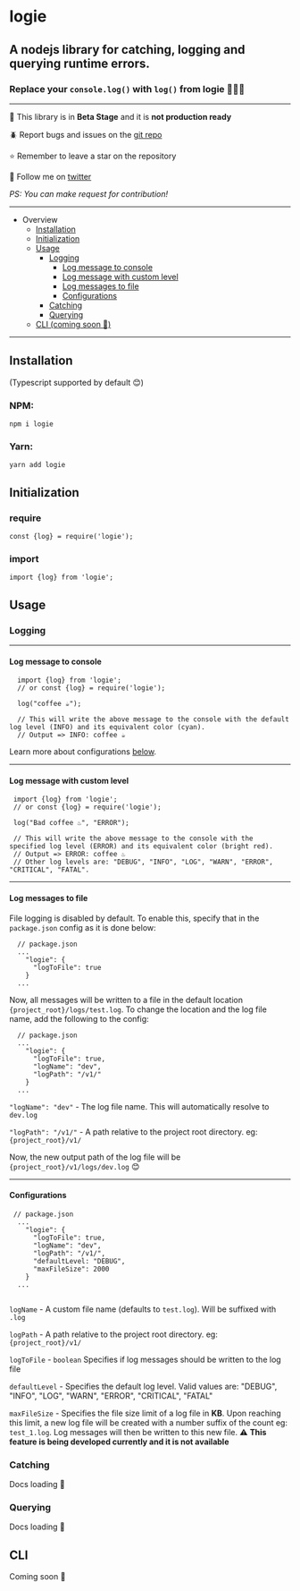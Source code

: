 # logie
## A nodejs library for catching, logging and querying runtime errors.

### Replace your `console.log()` with `log()` from logie 🚀🚀🚀

-------------

🧪 This library is in **Beta Stage** and it is **not production ready**

🪲 Report bugs and issues on the [git repo](https://github.com/jerryOluranti/logie/issues)

⭐ Remember to leave a star on the repository

💞 Follow me on [twitter](https://twitter.com/_oluranti)

_PS: You can make request for contribution!_

----------------
- Overview
  - [Installation](#installation)
  - [Initialization](#initialization)
  - [Usage](#usage)
    - [Logging](#logging)
      - [Log message to console](#log-message-to-console)
      - [Log message with custom level](#log-message-with-custom-level)
      - [Log messages to file](#log-messages-to-file)
      - [Configurations](#configurations)
    - [Catching](#catching)
    - [Querying](#querying)
  - [CLI (coming soon 🚧)](#cli)
----------------

## Installation
(Typescript supported by default 😊)
### NPM: 
`npm i logie`
### Yarn: 
`yarn add logie`

## Initialization
### require
`const {log} = require('logie');`
### import
`import {log} from 'logie';`

## Usage

### Logging
---------
#### Log message to console
```
  import {log} from 'logie';
  // or const {log} = require('logie');
  
  log("coffee ☕");
  
  // This will write the above message to the console with the default log level (INFO) and its equivalent color (cyan).
  // Output => INFO: coffee ☕
```
Learn more about configurations [below](#other-configurations).

-------------
 #### Log message with custom level
 ```
  import {log} from 'logie';
  // or const {log} = require('logie');
  
  log("Bad coffee ♨️", "ERROR");
  
  // This will write the above message to the console with the specified log level (ERROR) and its equivalent color (bright red).
  // Output => ERROR: coffee ♨️
  // Other log levels are: "DEBUG", "INFO", "LOG", "WARN", "ERROR", "CRITICAL", "FATAL".
```

-----------
#### Log messages to file
File logging is disabled by default. To enable this, specify that in the `package.json` config as it is done below:
```
  // package.json
  ...
    "logie": {
      "logToFile": true
    }
  ...
```
Now, all messages will be written to a file in the default location `{project_root}/logs/test.log`. To change the location and the log file name, add the following to the config:
```
  // package.json
  ...
    "logie": {
      "logToFile": true,
      "logName": "dev", 
      "logPath": "/v1/"
    }
  ...
```
`"logName": "dev"` - The log file name. This will automatically resolve to `dev.log`

`"logPath": "/v1/"` - A path relative to the project root directory. eg: `{project_root}/v1/`

Now, the new output path of the log file will be `{project_root}/v1/logs/dev.log` 😊

----------
#### Configurations
```
 // package.json
  ...
    "logie": {
      "logToFile": true,
      "logName": "dev", 
      "logPath": "/v1/",
      "defaultLevel: "DEBUG",
      "maxFileSize": 2000
    }
  ...
  
```

`logName` - A custom file name (defaults to `test.log`). Will be suffixed with `.log`

`logPath` - A path relative to the project root directory. eg: `{project_root}/v1/`

`logToFile` - `boolean` Specifies if log messages should be written to the log file

`defaultLevel` - Specifies the default log level. Valid values are:  "DEBUG", "INFO", "LOG", "WARN", "ERROR", "CRITICAL", "FATAL"

`maxFileSize` - Specifies the file size limit of a log file in **KB**. Upon reaching this limit, a new log file will be created with a number suffix of the count eg: `test_1.log`. Log messages will then be written to this new file. ⚠️ **This feature is being developed currently and it is not available**


### Catching
Docs loading 🔄
### Querying
Docs loading 🔄
## CLI
Coming soon 🚧

